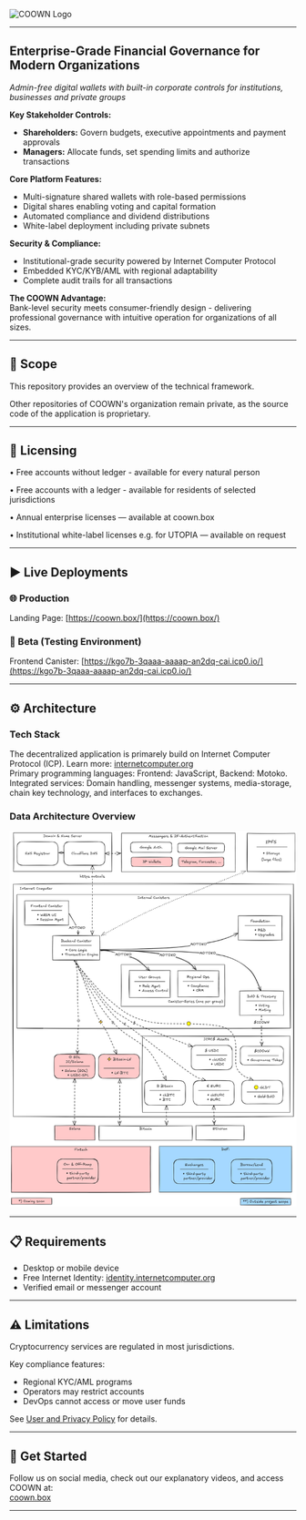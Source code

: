 <p>
  <img src="https://coown.box/assets/dark-logo-419d6808.svg" alt="COOWN Logo" width="200"/>
</p>

---

## Enterprise-Grade Financial Governance for Modern Organizations

*Admin-free digital wallets with built-in corporate controls for institutions, businesses and private groups*

**Key Stakeholder Controls:**  
- **Shareholders:** Govern budgets, executive appointments and payment approvals  
- **Managers:** Allocate funds, set spending limits and authorize transactions  

**Core Platform Features:**  
- Multi-signature shared wallets with role-based permissions  
- Digital shares enabling voting and capital formation  
- Automated compliance and dividend distributions  
- White-label deployment including private subnets  

**Security & Compliance:**  
- Institutional-grade security powered by Internet Computer Protocol  
- Embedded KYC/KYB/AML with regional adaptability  
- Complete audit trails for all transactions  

**The COOWN Advantage:**  
Bank-level security meets consumer-friendly design - delivering professional governance with intuitive operation for organizations of all sizes.

---
## 📑 Scope
This repository provides an overview of the technical framework.

Other repositories of COOWN's organization remain private, as the source code of the application is proprietary.

---
## 🔐 Licensing

• Free accounts without ledger - available for every natural person

• Free accounts with a ledger - available for residents of selected jurisdictions

• Annual enterprise licenses — available at coown.box

• Institutional white-label licenses e.g. for UTOPIA — available on request

---
## ▶️ Live Deployments  

### 🌐 Production  
Landing Page: [https://coown.box/](https://coown.box/)  

### 🧪 Beta (Testing Environment)  
Frontend Canister: [https://kgo7b-3qaaa-aaaap-an2dq-cai.icp0.io/](https://kgo7b-3qaaa-aaaap-an2dq-cai.icp0.io/)  

---
## ⚙️ Architecture  
### Tech Stack 
The decentralized application is primarely build on Internet Computer Protocol (ICP).
Learn more: [internetcomputer.org](https://internetcomputer.org)  
Primary programming languages: Frontend: JavaScript, Backend: Motoko.  
Integrated services: Domain handling, messenger systems, media-storage, chain key technology, and interfaces to exchanges.

### Data Architecture Overview

![img](Data_Architecture_Overview_coming_soon.png)


---
## 📋 Requirements  
- Desktop or mobile device  
- Free Internet Identity: [identity.internetcomputer.org](https://identity.internetcomputer.org)  
- Verified email or messenger account  

---
## ⚠️ Limitations  
Cryptocurrency services are regulated in most jurisdictions.  

Key compliance features:  
- Regional KYC/AML programs  
- Operators may restrict accounts  
- DevOps cannot access or move user funds  

See [User and Privacy Policy](https://coown.box) for details.  

---
## 🚀 Get Started  
Follow us on social media, check out our explanatory videos, and access COOWN at:  
[coown.box](https://coown.box)  

---
